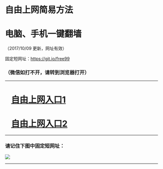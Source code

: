 ﻿# 自由上网简易方法

# 电脑、手机一键翻墙

（2017/10/09 更新，网址有效）

固定短网址：https://git.io/free99

### （微信如打不开，请转到浏览器打开）


***





# &nbsp;&nbsp; <a href="http://ft69196667.fwq-tz-1001.info/fwqtz01.html?t=100900119886 " target="_blank">自由上网入口1</a>
# &nbsp;&nbsp; <a href="http://ft3200929255.fwq-tz-1002.info/fwqtz02.html?t=100900113469 " target="_blank">自由上网入口2</a>
***

### 请记住下图中固定短网址：

<img src="https://s3-us-west-2.amazonaws.com/fwq-1001/yjfq-20170905okok.png" /> 


***


